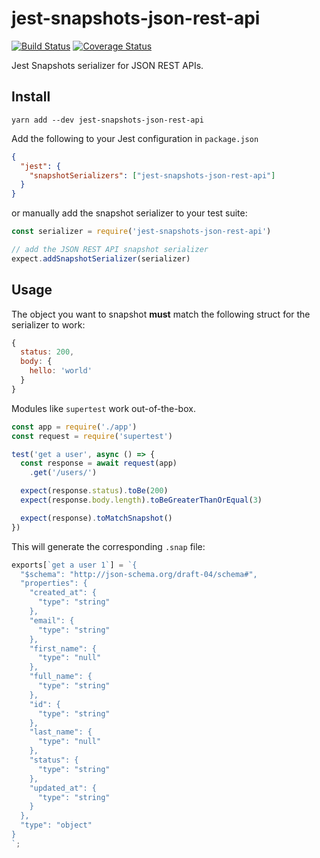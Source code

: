 # jest-snapshots-json-rest-api

[![Build Status](https://travis-ci.org/gillesdemey/jest-snapshots-json-rest-api.svg?branch=master)](https://travis-ci.org/gillesdemey/jest-snapshots-json-rest-api)
[![Coverage Status](https://coveralls.io/repos/github/gillesdemey/jest-snapshots-json-rest-api/badge.svg)](https://coveralls.io/github/gillesdemey/jest-snapshots-json-rest-api)

Jest Snapshots serializer for JSON REST APIs.

## Install

`yarn add --dev jest-snapshots-json-rest-api`

Add the following to your Jest configuration in `package.json`

```json
{
  "jest": {
    "snapshotSerializers": ["jest-snapshots-json-rest-api"]
  }
}
```

or manually add the snapshot serializer to your test suite:

```javascript
const serializer = require('jest-snapshots-json-rest-api')

// add the JSON REST API snapshot serializer
expect.addSnapshotSerializer(serializer)
```

## Usage

The object you want to snapshot **must** match the following struct for the serializer to work:

```javascript
{
  status: 200,
  body: {
  	hello: 'world'
  }
}
```

Modules like `supertest` work out-of-the-box.

```javascript
const app = require('./app')
const request = require('supertest')

test('get a user', async () => {
  const response = await request(app)
    .get('/users/')

  expect(response.status).toBe(200)
  expect(response.body.length).toBeGreaterThanOrEqual(3)

  expect(response).toMatchSnapshot()
})
```

This will generate the corresponding `.snap` file:

```javascript
exports[`get a user 1`] = `{
  "$schema": "http://json-schema.org/draft-04/schema#",
  "properties": {
    "created_at": {
      "type": "string"
    },
    "email": {
      "type": "string"
    },
    "first_name": {
      "type": "null"
    },
    "full_name": {
      "type": "string"
    },
    "id": {
      "type": "string"
    },
    "last_name": {
      "type": "null"
    },
    "status": {
      "type": "string"
    },
    "updated_at": {
      "type": "string"
    }
  },
  "type": "object"
}
`;
```
